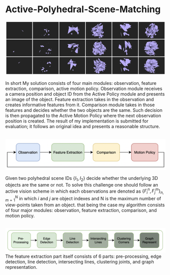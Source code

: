 # Active-Polyhedral-Scene-Matching
![](https://github.com/SajjadPSavoji/Active-Polyhedral-Scene-Matching/blob/main/Report/figure/poly1.png?raw=true)

In short My solution consists of four main modules: observation, feature extraction, comparison, active motion policy. Observation module receives a camera position and object ID from the Active Policy module and presents an image of the object. Feature extraction takes in the observation and creates informative features from it. Comparison module takes in those features and decides whether the two objects are the same. Such decision is then propagated to the Active Motion Policy where the next observation position is created. The result of my implementation is submitted for evaluation; it follows an original idea and presents a reasonable structure.
<br>
<br>

![](https://github.com/SajjadPSavoji/Active-Polyhedral-Scene-Matching/blob/main/Report/figure/module.png?raw=false)

Given two polyhedral scene IDs $\{I_1, I_2\}$ decide whether the underlying 3D objects are the same or not. To solve this challenge one should follow an active vision scheme in which each observations are denoted as $\{ F_i^n, F_j^m \}_{n, m = 1}^{N}$ in which $i$ and $j$ are object indexes and N is the maximum number of view-points taken from an object. that being the case my algorithm consists of four major modules: observation, feature extraction, comparison, and motion policy.
<br><br>

![](https://github.com/SajjadPSavoji/Active-Polyhedral-Scene-Matching/blob/main/Report/figure/features.png?raw=true)
The feature extraction part itself consists of 6 parts: pre-processing, edge detection, line detection, intersecting lines, clustering joints, and graph representation.
